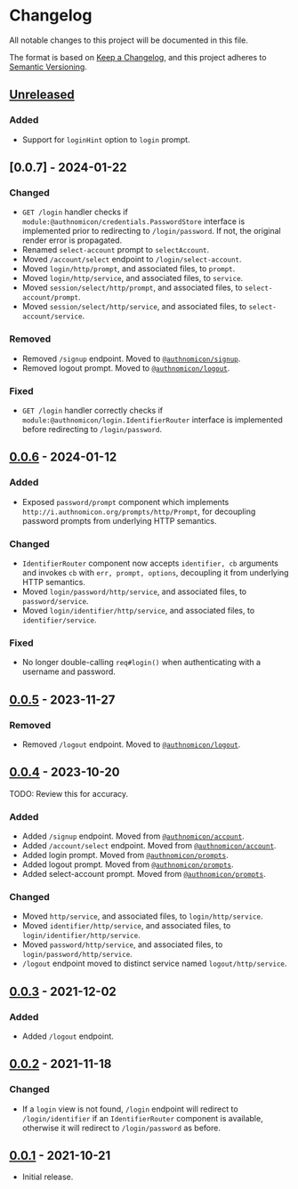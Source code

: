 # Changelog
All notable changes to this project will be documented in this file.

The format is based on [Keep a Changelog](https://keepachangelog.com/en/1.0.0/),
and this project adheres to [Semantic Versioning](https://semver.org/spec/v2.0.0.html).

## [Unreleased]
### Added
- Support for `loginHint` option to `login` prompt.

## [0.0.7] - 2024-01-22
### Changed
- `GET /login` handler checks if `module:@authnomicon/credentials.PasswordStore`
interface is implemented prior to redirecting to `/login/password`.  If not, the
original render error is propagated.
- Renamed `select-account` prompt to `selectAccount`.
- Moved `/account/select` endpoint to `/login/select-account`.
- Moved `login/http/prompt`, and associated files, to `prompt`.
- Moved `login/http/service`, and associated files, to `service`.
- Moved `session/select/http/prompt`, and associated files, to `select-account/prompt`.
- Moved `session/select/http/service`, and associated files, to `select-account/service`.

### Removed
- Removed `/signup` endpoint.  Moved to [`@authnomicon/signup`](https://github.com/authnomicon/signup).
- Removed logout prompt.  Moved to [`@authnomicon/logout`](https://github.com/authnomicon/logout).

### Fixed
- `GET /login` handler correctly checks if `module:@authnomicon/login.IdentifierRouter`
interface is implemented before redirecting to `/login/password`.

## [0.0.6] - 2024-01-12
### Added
- Exposed `password/prompt` component which implements `http://i.authnomicon.org/prompts/http/Prompt`,
for decoupling password prompts from underlying HTTP semantics.

### Changed
- `IdentifierRouter` component now accepts `identifier, cb` arguments and
invokes `cb` with `err, prompt, options`, decoupling it from underlying HTTP
semantics.
- Moved `login/password/http/service`, and associated files, to `password/service`.
- Moved `login/identifier/http/service`, and associated files, to `identifier/service`.

### Fixed
- No longer double-calling `req#login()` when authenticating with a username and password.

## [0.0.5] - 2023-11-27
### Removed
- Removed `/logout` endpoint.  Moved to [`@authnomicon/logout`](https://github.com/authnomicon/logout).

## [0.0.4] - 2023-10-20

TODO: Review this for accuracy.

### Added
- Added `/signup` endpoint.  Moved from [`@authnomicon/account`](https://github.com/authnomicon/account).
- Added `/account/select` endpoint.  Moved from [`@authnomicon/account`](https://github.com/authnomicon/account).
- Added login prompt.  Moved from [`@authnomicon/prompts`](https://github.com/authnomicon/prompts).
- Added logout prompt.  Moved from [`@authnomicon/prompts`](https://github.com/authnomicon/prompts).
- Added select-account prompt.  Moved from [`@authnomicon/prompts`](https://github.com/authnomicon/prompts).

### Changed
- Moved `http/service`, and associated files, to `login/http/service`.
- Moved `identifier/http/service`, and associated files, to `login/identifier/http/service`.
- Moved `password/http/service`, and associated files, to `login/password/http/service`.
- `/logout` endpoint moved to distinct service named `logout/http/service`.

## [0.0.3] - 2021-12-02
### Added
- Added `/logout` endpoint.

## [0.0.2] - 2021-11-18
### Changed

- If a `login` view is not found, `/login` endpoint will redirect to
`/login/identifier` if an `IdentifierRouter` component is available, otherwise
it will redirect to `/login/password` as before.

## [0.0.1] - 2021-10-21

- Initial release.

[Unreleased]: https://github.com/authnomicon/login/compare/v0.0.7...HEAD
[0.0.6]: https://github.com/authnomicon/login/compare/v0.0.6...v0.0.7
[0.0.6]: https://github.com/authnomicon/login/compare/v0.0.5...v0.0.6
[0.0.5]: https://github.com/authnomicon/login/compare/v0.0.4...v0.0.5
[0.0.4]: https://github.com/authnomicon/login/compare/v0.0.3...v0.0.4
[0.0.3]: https://github.com/authnomicon/login/compare/v0.0.2...v0.0.3
[0.0.2]: https://github.com/authnomicon/login/compare/v0.0.1...v0.0.2
[0.0.1]: https://github.com/authnomicon/login/releases/tag/v0.0.1
